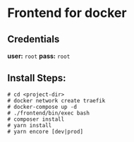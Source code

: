 # Frontend for docker

## Credentials
**user:** `root`
**pass:** `root`

## Install Steps:
    # cd <project-dir>
	# docker network create traefik
	# docker-compose up -d
	# ./frontend/bin/exec bash
	# composer install
	# yarn install
	# yarn encore [dev|prod]
	
